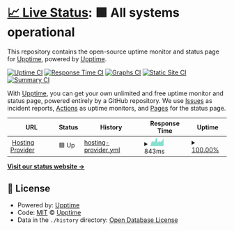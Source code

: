 # [📈 Live Status](https://alekssobolewski.github.io): <!--live status--> **🟩 All systems operational**

This repository contains the open-source uptime monitor and status page for [Upptime](https://upptime.js.org), powered by [Upptime](https://github.com/upptime/upptime).

[![Uptime CI](https://github.com/alekssobolewski/h23/workflows/Uptime%20CI/badge.svg)](https://github.com/alekssobolewski/h23/actions?query=workflow%3A%22Uptime+CI%22)
[![Response Time CI](https://github.com/alekssobolewski/h23/workflows/Response%20Time%20CI/badge.svg)](https://github.com/alekssobolewski/h23/actions?query=workflow%3A%22Response+Time+CI%22)
[![Graphs CI](https://github.com/alekssobolewski/h23/workflows/Graphs%20CI/badge.svg)](https://github.com/alekssobolewski/h23/actions?query=workflow%3A%22Graphs+CI%22)
[![Static Site CI](https://github.com/alekssobolewski/h23/workflows/Static%20Site%20CI/badge.svg)](https://github.com/alekssobolewski/h23/actions?query=workflow%3A%22Static+Site+CI%22)
[![Summary CI](https://github.com/alekssobolewski/h23/workflows/Summary%20CI/badge.svg)](https://github.com/alekssobolewski/h23/actions?query=workflow%3A%22Summary+CI%22)

With [Upptime](https://upptime.js.org), you can get your own unlimited and free uptime monitor and status page, powered entirely by a GitHub repository. We use [Issues](https://github.com/upptime/upptime/issues) as incident reports, [Actions](https://github.com/alekssobolewski/h23/actions) as uptime monitors, and [Pages](https://alekssobolewski.github.io) for the status page.

<!--start: status pages-->
<!-- This summary is generated by Upptime (https://github.com/upptime/upptime) -->
<!-- Do not edit this manually, your changes will be overwritten -->
<!-- prettier-ignore -->
| URL | Status | History | Response Time | Uptime |
| --- | ------ | ------- | ------------- | ------ |
| <img alt="" src="https://icons.duckduckgo.com/ip3/h23.seohost.pl.ico" height="13"> [Hosting Provider](https://h23.seohost.pl:2222/) | 🟩 Up | [hosting-provider.yml](https://github.com/alekssobolewski/h23/commits/HEAD/history/hosting-provider.yml) | <details><summary><img alt="Response time graph" src="./graphs/hosting-provider/response-time-week.png" height="20"> 843ms</summary><br><a href="https://status.arenescientific.com/history/hosting-provider"><img alt="Response time 826" src="https://img.shields.io/endpoint?url=https%3A%2F%2Fraw.githubusercontent.com%2Falekssobolewski%2Fh23%2FHEAD%2Fapi%2Fhosting-provider%2Fresponse-time.json"></a><br><a href="https://status.arenescientific.com/history/hosting-provider"><img alt="24-hour response time 1210" src="https://img.shields.io/endpoint?url=https%3A%2F%2Fraw.githubusercontent.com%2Falekssobolewski%2Fh23%2FHEAD%2Fapi%2Fhosting-provider%2Fresponse-time-day.json"></a><br><a href="https://status.arenescientific.com/history/hosting-provider"><img alt="7-day response time 843" src="https://img.shields.io/endpoint?url=https%3A%2F%2Fraw.githubusercontent.com%2Falekssobolewski%2Fh23%2FHEAD%2Fapi%2Fhosting-provider%2Fresponse-time-week.json"></a><br><a href="https://status.arenescientific.com/history/hosting-provider"><img alt="30-day response time 857" src="https://img.shields.io/endpoint?url=https%3A%2F%2Fraw.githubusercontent.com%2Falekssobolewski%2Fh23%2FHEAD%2Fapi%2Fhosting-provider%2Fresponse-time-month.json"></a><br><a href="https://status.arenescientific.com/history/hosting-provider"><img alt="1-year response time 826" src="https://img.shields.io/endpoint?url=https%3A%2F%2Fraw.githubusercontent.com%2Falekssobolewski%2Fh23%2FHEAD%2Fapi%2Fhosting-provider%2Fresponse-time-year.json"></a></details> | <details><summary><a href="https://status.arenescientific.com/history/hosting-provider">100.00%</a></summary><a href="https://status.arenescientific.com/history/hosting-provider"><img alt="All-time uptime 99.99%" src="https://img.shields.io/endpoint?url=https%3A%2F%2Fraw.githubusercontent.com%2Falekssobolewski%2Fh23%2FHEAD%2Fapi%2Fhosting-provider%2Fuptime.json"></a><br><a href="https://status.arenescientific.com/history/hosting-provider"><img alt="24-hour uptime 100.00%" src="https://img.shields.io/endpoint?url=https%3A%2F%2Fraw.githubusercontent.com%2Falekssobolewski%2Fh23%2FHEAD%2Fapi%2Fhosting-provider%2Fuptime-day.json"></a><br><a href="https://status.arenescientific.com/history/hosting-provider"><img alt="7-day uptime 100.00%" src="https://img.shields.io/endpoint?url=https%3A%2F%2Fraw.githubusercontent.com%2Falekssobolewski%2Fh23%2FHEAD%2Fapi%2Fhosting-provider%2Fuptime-week.json"></a><br><a href="https://status.arenescientific.com/history/hosting-provider"><img alt="30-day uptime 100.00%" src="https://img.shields.io/endpoint?url=https%3A%2F%2Fraw.githubusercontent.com%2Falekssobolewski%2Fh23%2FHEAD%2Fapi%2Fhosting-provider%2Fuptime-month.json"></a><br><a href="https://status.arenescientific.com/history/hosting-provider"><img alt="1-year uptime 99.99%" src="https://img.shields.io/endpoint?url=https%3A%2F%2Fraw.githubusercontent.com%2Falekssobolewski%2Fh23%2FHEAD%2Fapi%2Fhosting-provider%2Fuptime-year.json"></a></details>

<!--end: status pages-->

[**Visit our status website →**](https://alekssobolewski.github.io)

## 📄 License

- Powered by: [Upptime](https://github.com/upptime/upptime)
- Code: [MIT](./LICENSE) © [Upptime](https://upptime.js.org)
- Data in the `./history` directory: [Open Database License](https://opendatacommons.org/licenses/odbl/1-0/)
